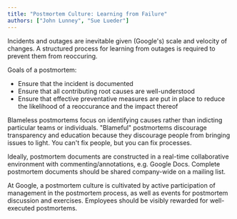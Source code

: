 ```yaml
---
title: "Postmortem Culture: Learning from Failure"
authors: ["John Lunney", "Sue Lueder"]
---
```


Incidents and outages are inevitable given (Google's) scale and velocity of changes. A structured process for learning from outages is required to prevent them from reoccuring.

Goals of a postmortem:
- Ensure that the incident is documented
- Ensure that all contributing root causes are well-understood
- Ensure that effective preventative measures are put in place to reduce the likelihood of a reoccurance and the impact thereof

Blameless postmortems focus on identifying causes rather than indicting particular teams or individuals. "Blameful" postmortems discourage transparency and education because they discourage people from bringing issues to light. You can't fix people, but you can fix processes.

Ideally, postmortem documents are constructed in a real-time collaborative environment with commenting/annotations, e.g. Google Docs. Complete postmortem documents should be shared company-wide on a mailing list.

At Google, a postmortem culture is cultivated by active participation of management in the postmortem process, as well as events for postmortem discussion and exercises. Employees should be visibly rewarded for well-executed postmortems.
